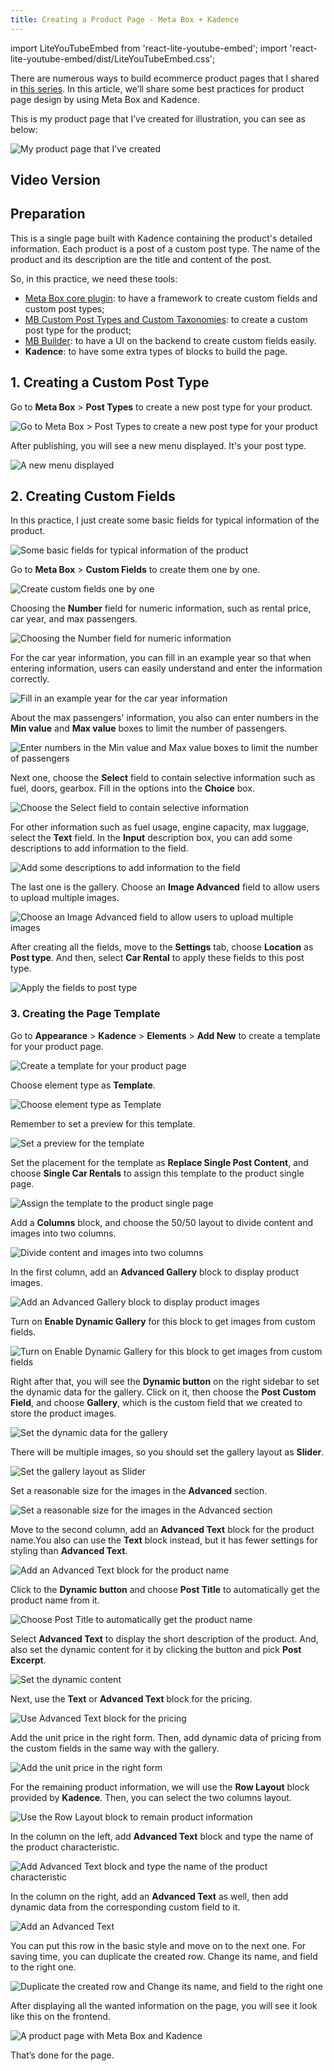 ```yaml
---
title: Creating a Product Page - Meta Box + Kadence
---
```

import LiteYouTubeEmbed from 'react-lite-youtube-embed';
import 'react-lite-youtube-embed/dist/LiteYouTubeEmbed.css';

There are numerous ways to build ecommerce product pages that I shared in [this series](https://metabox.io/series/product-page/). In this article, we’ll share some best practices for product page design by using Meta Box and Kadence.

This is my product page that I’ve created for illustration, you can see as below:

![My product page that I’ve created](https://imgur.elightup.com/LZwCeva.png)

## Video Version

<LiteYouTubeEmbed id='S4nHT47XYLI' />

## Preparation

This is a single page built with Kadence containing the product's detailed information. Each product is a post of a custom post type. The name of the product and its description are the title and content of the post.

So, in this practice, we need these tools:

* [Meta Box core plugin](https://wordpress.org/plugins/meta-box/): to have a framework to create custom fields and custom post types;
* [MB Custom Post Types and Custom Taxonomies](https://metabox.io/plugins/custom-post-type/): to create a custom post type for the product;
* [MB Builder](https://metabox.io/plugins/meta-box-builder/): to have a UI on the backend to create custom fields easily.
* **Kadence**: to have some extra types of blocks to build the page.

## 1. Creating a Custom Post Type

Go to **Meta Box** > **Post Types** to create a new post type for your product.

![Go to Meta Box > Post Types to create a new post type for your product](https://imgur.elightup.com/PwPLdhU.png)

After publishing, you will see a new menu displayed. It's your post type.

![A new menu displayed](https://imgur.elightup.com/r0cCIoD.png)

## 2. Creating Custom Fields

In this practice, I just create some basic fields for typical information of the product.

![Some basic fields for typical information of the product](https://imgur.elightup.com/kxEo9A4.png)

Go to **Meta Box** > **Custom Fields** to create them one by one.

![Create custom fields one by one](https://imgur.elightup.com/3OUrxJ9.png)

Choosing the **Number** field for numeric information, such as rental price, car year, and max passengers.

![Choosing the Number field for numeric information](https://imgur.elightup.com/DKzwtMs.png)

For the car year information, you can fill in an example year so that when entering information, users can easily understand and enter the information correctly.

![Fill in an example year for the car year information](https://imgur.elightup.com/NwSonRR.png)

About the max passengers' information, you also can enter numbers in the **Min value** and **Max value** boxes to limit the number of passengers.

![Enter numbers in the Min value and Max value boxes to limit the number of passengers](https://imgur.elightup.com/fZGQUJk.png)

Next one, choose the **Select** field to contain selective information such as fuel, doors, gearbox. Fill in the options into the **Choice** box.

![Choose the Select field to contain selective information](https://imgur.elightup.com/GAoLP78.png)

For other information such as fuel usage, engine capacity, max luggage, select the **Text** field. In the **Input** description box, you can add some descriptions to add information to the field.

![Add some descriptions to add information to the field](https://imgur.elightup.com/FbzTQYd.png)

The last one is the gallery. Choose an **Image Advanced** field to allow users to upload multiple images.

![Choose an Image Advanced field to allow users to upload multiple images](https://imgur.elightup.com/o1FYDgq.png)

After creating all the fields, move to the **Settings** tab, choose **Location** as **Post type**. And then, select **Car Rental** to apply these fields to this post type.

![Apply the fields to post type](https://imgur.elightup.com/kWZwuE3.png)

### 3. Creating the Page Template

Go to **Appearance** > **Kadence** > **Elements** > **Add New** to create a template for your product page.

![Create a template for your product page](https://imgur.elightup.com/UAvrBcH.png)

Choose element type as **Template**.

![Choose element type as Template](https://imgur.elightup.com/ctGv8zo.png)

Remember to set a preview for this template.

![Set a preview for the template](https://imgur.elightup.com/UOz4VtP.png)

Set the placement for the template as **Replace Single Post Content**, and choose **Single Car Rentals** to assign this template to the product single page.

![Assign the template to the product single page](https://imgur.elightup.com/RKFHpuk.png)

Add a **Columns** block, and choose the 50/50 layout to divide content and images into two columns.

![Divide content and images into two columns](https://imgur.elightup.com/3m9T5Cy.png)

In the first column, add an **Advanced Gallery** block to display product images.

![Add an Advanced Gallery block to display product images](https://imgur.elightup.com/7hjdv1J.png)

Turn on **Enable Dynamic Gallery** for this block to get images from custom fields.

![Turn on Enable Dynamic Gallery for this block to get images from custom fields](https://imgur.elightup.com/mglXptC.png)

Right after that, you will see the **Dynamic button** on the right sidebar to set the dynamic data for the gallery. Click on it, then choose the **Post Custom Field**, and choose **Gallery**, which is the custom field that we created to store the product images.

![Set the dynamic data for the gallery](https://imgur.elightup.com/WUFnu1f.png)

There will be multiple images, so you should set the gallery layout as **Slider**.

![Set the gallery layout as Slider](https://imgur.elightup.com/zmnOYu2.png)

Set a reasonable size for the images in the **Advanced** section.

![Set a reasonable size for the images in the Advanced section](https://imgur.elightup.com/Dd7LC2O.png)

Move to the second column, add an **Advanced Text** block for the product name.You also can use the **Text** block instead, but it has fewer settings for styling than **Advanced Text**.

![Add an Advanced Text block for the product name](https://imgur.elightup.com/yAoW9TB.png)

Click to the **Dynamic button** and choose **Post Title** to automatically get the product name from it.

![Choose Post Title to automatically get the product name](https://imgur.elightup.com/dEBgmUU.png)

Select **Advanced Text** to display the short description of the product. And, also set the dynamic content for it by clicking the button and pick **Post Excerpt**.

![Set the dynamic content](https://imgur.elightup.com/48wrX2p.gif)

Next, use the **Text** or **Advanced Text** block for the pricing.

![Use Advanced Text block for the pricing](https://imgur.elightup.com/SyqhvDk.png)

Add the unit price in the right form. Then, add dynamic data of pricing from the custom fields in the same way with the gallery.

![Add the unit price in the right form](https://imgur.elightup.com/VZmUGpu.gif)

For the remaining product information, we will use the **Row Layout** block provided by **Kadence**. Then, you can select the two columns layout.

![Use the Row Layout block to remain product information](https://imgur.elightup.com/nk7DVdS.gif)

In the column on the left, add **Advanced Text** block and type the name of the product characteristic.

![Add Advanced Text block and type the name of the product characteristic](https://imgur.elightup.com/emfOKLl.gif)

In the column on the right, add an **Advanced Text** as well, then add dynamic data from the corresponding custom field to it.

![Add an Advanced Text](https://imgur.elightup.com/N6YVbbz.gif)

You can put this row in the basic style and move on to the next one. For saving time, you can duplicate the created row. Change its name, and field to the right one.

![Duplicate the created row and Change its name, and field to the right one](https://imgur.elightup.com/4soBYjg.gif)

After displaying all the wanted information on the page, you will see it look like this on the frontend.

![A product page with Meta Box and Kadence](https://imgur.elightup.com/2Shjzka.png)

That’s done for the page.
